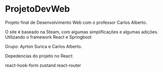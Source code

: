 # ProjetoDevWeb

Projeto final de Desenvolvimento Web com o professor Carlos Alberto.

O site é baseado na Steam, com algumas simplificações e algumas adições. Utilizando o framework React e Springboot

Grupo: Ayrton Surica e Carlos Alberto.


Depedencias do projeto no React:

react-hook-form
zustand
react-router

